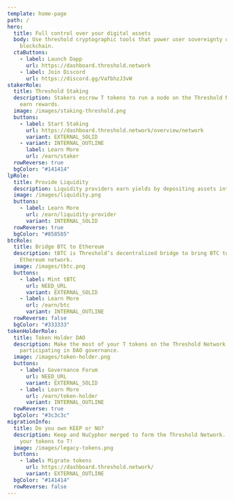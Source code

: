 ```yaml
---
template: home-page
path: /
hero:
  title: Full control over your digital assets
  body: Use threshold cryptographic tools that power user sovereignty on the
    blockchain.
  ctaButtons:
    - label: Launch Dapp
      url: https://dashboard.threshold.network
    - label: Join Discord
      url: https://discord.gg/VafbhzJ3vW
stakerRole:
  title: Threshold Staking
  description: Stakers escrow T tokens to run a node on the Threshold Network and
    earn rewards.
  image: /images/staking-threshold.png
  buttons:
    - label: Start Staking
      url: https://dashboard.threshold.network/overview/network
      variant: EXTERNAL_SOLID
    - variant: INTERNAL_OUTLINE
      label: Learn More
      url: /earn/staker
  rowReverse: true
  bgColor: "#141414"
lpRole:
  title: Provide Liquidity
  description: Liquidity providers earn yields by depositing assets into liquidity pools.
  image: /images/liquidity.png
  buttons:
    - label: Learn More
      url: /earn/liquidity-provider
      variant: INTERNAL_SOLID
  rowReverse: true
  bgColor: "#858585"
btcRole:
  title: Bridge BTC to Ethereum
  description: tBTC is Threshold’s decentralized bridge to bring BTC to the
    Ethereum network.
  image: /images/tbtc.png
  buttons:
    - label: Mint tBTC
      url: NEED_URL
      variant: EXTERNAL_SOLID
    - label: Learn More
      url: /earn/btc
      variant: INTERNAL_OUTLINE
  rowReverse: false
  bgColor: "#333333"
tokenHolderRole:
  title: Token Holder DAO
  description: Make the most of your T tokens on the Threshold Network by
    participating in DAO governance.
  image: /images/token-holder.png
  buttons:
    - label: Governance Forum
      url: NEED_URL
      variant: EXTERNAL_SOLID
    - label: Learn More
      url: /earn/token-holder
      variant: INTERNAL_OUTLINE
  rowReverse: true
  bgColor: "#3c3c3c"
migrationInfo:
  title: Do you own KEEP or NU?
  description: Keep and NuCypher merged to form the Threshold Network. Migrate
    your tokens to T!
  image: /images/legacy-tokens.png
  buttons:
    - label: Migrate tokens
      url: https://dashboard.threshold.network/
      variant: EXTERNAL_OUTLINE
  bgColor: "#141414"
  rowReverse: false
---
```

